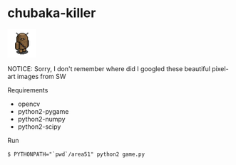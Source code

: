 chubaka-killer
==============

![Chubaka](https://raw.githubusercontent.com/rrader/chubaka-killer/master/1Chubaka.png)

NOTICE: Sorry, I don't remember where did I googled these beautiful pixel-art images from SW

Requirements

  - opencv
  - python2-pygame
  - python2-numpy
  - python2-scipy

Run

    $ PYTHONPATH="`pwd`/area51" python2 game.py
